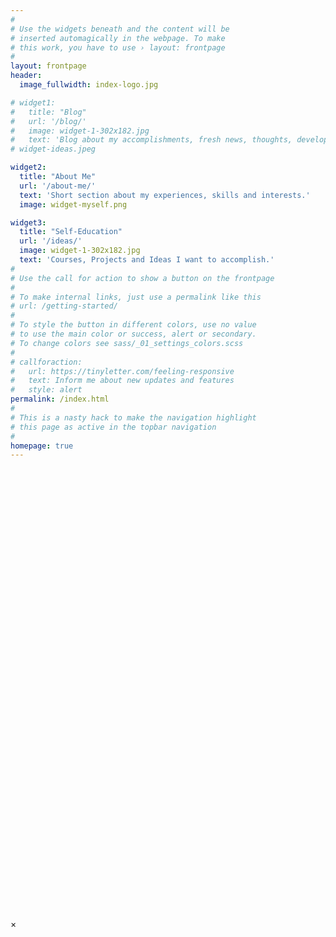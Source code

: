 ```yaml
---
#
# Use the widgets beneath and the content will be
# inserted automagically in the webpage. To make
# this work, you have to use › layout: frontpage
#
layout: frontpage
header:
  image_fullwidth: index-logo.jpg

# widget1:
#   title: "Blog"
#   url: '/blog/'
#   image: widget-1-302x182.jpg
#   text: 'Blog about my accomplishments, fresh news, thoughts, developments, and activities. Go to a quick overview of all my posts.'
# widget-ideas.jpeg

widget2:
  title: "About Me"
  url: '/about-me/'
  text: 'Short section about my experiences, skills and interests.'
  image: widget-myself.png

widget3:
  title: "Self-Education"
  url: '/ideas/'
  image: widget-1-302x182.jpg
  text: 'Courses, Projects and Ideas I want to accomplish.'
#
# Use the call for action to show a button on the frontpage
#
# To make internal links, just use a permalink like this
# url: /getting-started/
#
# To style the button in different colors, use no value
# to use the main color or success, alert or secondary.
# To change colors see sass/_01_settings_colors.scss
#
# callforaction:
#   url: https://tinyletter.com/feeling-responsive
#   text: Inform me about new updates and features 
#   style: alert
permalink: /index.html
#
# This is a nasty hack to make the navigation highlight
# this page as active in the topbar navigation
#
homepage: true
---
```


<div id="videoModal" class="reveal-modal large" data-reveal="">
  <div class="flex-video widescreen vimeo" style="display: block;">
    <iframe width="1280" height="720" src="https:/#www.youtube.com/embed/3b5zCFSmVvU" frameborder="0" allowfullscreen></iframe>
  </div>
  <a class="close-reveal-modal">&#215;</a>
</div>
